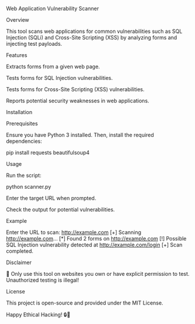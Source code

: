 Web Application Vulnerability Scanner

Overview

This tool scans web applications for common vulnerabilities such as SQL Injection (SQLi) and Cross-Site Scripting (XSS) by analyzing forms and injecting test payloads.

Features

Extracts forms from a given web page.

Tests forms for SQL Injection vulnerabilities.

Tests forms for Cross-Site Scripting (XSS) vulnerabilities.

Reports potential security weaknesses in web applications.

Installation

Prerequisites

Ensure you have Python 3 installed. Then, install the required dependencies:

pip install requests beautifulsoup4

Usage

Run the script:

python scanner.py

Enter the target URL when prompted.

Check the output for potential vulnerabilities.

Example

Enter the URL to scan: http://example.com
[+] Scanning http://example.com...
[*] Found 2 forms on http://example.com
[!] Possible SQL Injection vulnerability detected at http://example.com/login
[+] Scan completed.

Disclaimer

🚨 Only use this tool on websites you own or have explicit permission to test. Unauthorized testing is illegal!

License

This project is open-source and provided under the MIT License.

Happy Ethical Hacking! 🔒🚀

